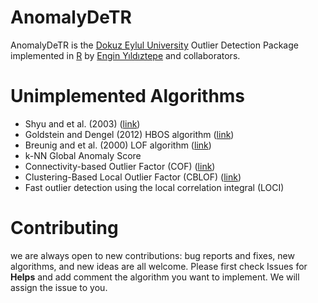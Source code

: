 # AnomalyDeTR

AnomalyDeTR is the [Dokuz Eylul University](https://www.deu.edu.tr/en/) Outlier Detection Package implemented in [R](https://www.r-project.org/)  by [Engin Yıldıztepe](http://debis.deu.edu.tr/akademik/index.php?cat=3&akod=20040838) and collaborators.


# Unimplemented Algorithms

- Shyu and et al. (2003) ([link](http://citeseerx.ist.psu.edu/viewdoc/download?doi=10.1.1.66.299&rep=rep1&type=pdf))
- Goldstein and Dengel (2012) HBOS algorithm ([link](http://citeseerx.ist.psu.edu/viewdoc/download?doi=10.1.1.401.5686&rep=rep1&type=pdf))
- Breunig and et al. (2000) LOF algorithm ([link](https://www.dbs.ifi.lmu.de/Publikationen/Papers/LOF.pdf))
- k-NN Global Anomaly Score
- Connectivity-based Outlier Factor (COF) ([link](http://www.cse.cuhk.edu.hk/~adafu/Pub/pakdd02.pdf))
- Clustering-Based Local Outlier Factor (CBLOF) ([link](http://www.dis.uniroma1.it/~sassano/STAGE/Outliers.pdf))
- Fast outlier detection using the local correlation integral (LOCI)


# Contributing

we are always open to new contributions: bug reports and fixes, new algorithms, and new ideas are all welcome. Please first check Issues for **Helps** and add comment the algorithm you want to implement.  We will assign the issue to you. 
